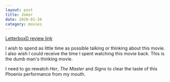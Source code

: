 ```yaml
---
layout: post
title: Joker
date: 2020-01-26
category: movies
---
```

 
[LetterboxD review link](https://letterboxd.com/samarthbhaskar/film/joker-2019/)

I wish to spend as little time as possible talking or thinking about this movie. I also wish I could receive the time I spent watching this movie back. This is the dumb man's thinking movie. 

I need to go rewatch <em>Her</em>, <em>The Master</em> and <em>Signs</em> to clear the taste of this Phoenix performance from my mouth.
